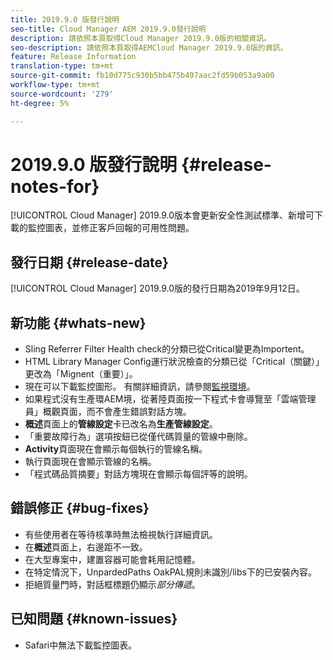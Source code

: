 ```yaml
---
title: 2019.9.0 版發行說明
seo-title: Cloud Manager AEM 2019.9.0發行說明
description: 請依照本頁取得Cloud Manager 2019.9.0版的相關資訊。
seo-description: 請依照本頁取得AEMCloud Manager 2019.9.0版的資訊。
feature: Release Information
translation-type: tm+mt
source-git-commit: fb10d775c930b5bb475b497aac2fd59b053a9a00
workflow-type: tm+mt
source-wordcount: '279'
ht-degree: 5%

---
```


# 2019.9.0 版發行說明 {#release-notes-for}

[!UICONTROL Cloud Manager] 2019.9.0版本會更新安全性測試標準、新增可下載的監控圖表，並修正客戶回報的可用性問題。

## 發行日期 {#release-date}

[!UICONTROL Cloud Manager] 2019.9.0版的發行日期為2019年9月12日。

## 新功能 {#whats-new}

* Sling Referrer Filter Health check的分類已從Critical變更為Importent。
* HTML Library Manager Config運行狀況檢查的分類已從「Critical（關鍵）」更改為「Mignent（重要）」。
* 現在可以下載監控圖形。 有關詳細資訊，請參閱[監視環境](monitor-your-environments.md)。
* 如果程式沒有生產環AEM境，從著陸頁面按一下程式卡會導覽至「雲端管理員」概觀頁面，而不會產生錯誤對話方塊。
* **概述**&#x200B;頁面上的&#x200B;**管線設定**&#x200B;卡已改名為&#x200B;**生產管線設定**。
* 「重要故障行為」選項按鈕已從僅代碼質量的管線中刪除。
* **Activity**&#x200B;頁面現在會顯示每個執行的管線名稱。
* 執行頁面現在會顯示管線的名稱。
* 「程式碼品質摘要」對話方塊現在會顯示每個評等的說明。

## 錯誤修正 {#bug-fixes}

* 有些使用者在等待核準時無法檢視執行詳細資訊。
* 在&#x200B;**概述**&#x200B;頁面上，右邊距不一致。
* 在大型專案中，建置容器可能會耗用記憶體。
* 在特定情況下，UnpardedPaths OakPAL規則未識別/libs下的已安裝內容。
* 拒絕質量門時，對話框標題仍顯示&#x200B;*部分傳遞*。

## 已知問題 {#known-issues}

* Safari中無法下載監控圖表。
